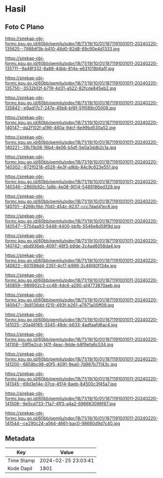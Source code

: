 # Hasil

## Foto C Plano

https://sirekap-obj-formc.kpu.go.id/60bb/pemilu/pdpr/18/71/19/10/01/1871191001011-20240220-135625--7988df3b-b410-48d0-82d8-69c90e4d1333.jpg

https://sirekap-obj-formc.kpu.go.id/60bb/pemilu/pdpr/18/71/19/10/01/1871191001011-20240220-135711--9a48f332-8a88-4dbb-814e-e631018b6a1f.jpg

https://sirekap-obj-formc.kpu.go.id/60bb/pemilu/pdpr/18/71/19/10/01/1871191001011-20240220-135750--3532b12f-b719-4d31-a522-82fcde845eb2.jpg

https://sirekap-obj-formc.kpu.go.id/60bb/pemilu/pdpr/18/71/19/10/01/1871191001011-20240220-135842--e9ad17c7-247e-45b8-bf8f-51f089c05008.jpg

https://sirekap-obj-formc.kpu.go.id/60bb/pemilu/pdpr/18/71/19/10/01/1871191001011-20240220-140147--da2f102f-a196-460a-9dcf-6e99bd530a52.jpg

https://sirekap-obj-formc.kpu.go.id/60bb/pemilu/pdpr/18/71/19/10/01/1871191001011-20240220-140221--39c11b08-16b4-4e06-b5df-5e0a3ddb2c1a.jpg

https://sirekap-obj-formc.kpu.go.id/60bb/pemilu/pdpr/18/71/19/10/01/1871191001011-20240220-140302--672f0218-d529-4e3f-a9bb-84c9c623e551.jpg

https://sirekap-obj-formc.kpu.go.id/60bb/pemilu/pdpr/18/71/19/10/01/1871191001011-20240220-140346--2860b92c-1a9b-4e08-9014-5489186ed329.jpg

https://sirekap-obj-formc.kpu.go.id/60bb/pemilu/pdpr/18/71/19/10/01/1871191001011-20240220-140701--4268c19d-70d3-454c-8237-ccc7dad41ec6.jpg

https://sirekap-obj-formc.kpu.go.id/60bb/pemilu/pdpr/18/71/19/10/01/1871191001011-20240220-140547--5704aa93-5448-4400-bbfb-5546e8d58f9d.jpg

https://sirekap-obj-formc.kpu.go.id/60bb/pemilu/pdpr/18/71/19/10/01/1871191001011-20240220-140742--ebd936eb-4097-48f3-b9de-2c4ad6058da4.jpg

https://sirekap-obj-formc.kpu.go.id/60bb/pemilu/pdpr/18/71/19/10/01/1871191001011-20240220-140822--601596d4-2351-4cf7-b996-2c46f40f134e.jpg

https://sirekap-obj-formc.kpu.go.id/60bb/pemilu/pdpr/18/71/19/10/01/1871191001011-20240220-140859--989902c3-cc48-4dc6-a290-a14773870aeb.jpg

https://sirekap-obj-formc.kpu.go.id/60bb/pemilu/pdpr/18/71/19/10/01/1871191001011-20240220-140947--3b8136dd-f210-493f-b261-a7971a05ff09.jpg

https://sirekap-obj-formc.kpu.go.id/60bb/pemilu/pdpr/18/71/19/10/01/1871191001011-20240220-141025--20a46165-3345-48dc-b633-4adfaafd6ac4.jpg

https://sirekap-obj-formc.kpu.go.id/60bb/pemilu/pdpr/18/71/19/10/01/1871191001011-20240220-141108--59f5e2cd-141f-4eac-9dde-b8f9efa6c534.jpg

https://sirekap-obj-formc.kpu.go.id/60bb/pemilu/pdpr/18/71/19/10/01/1871191001011-20240220-141200--6658bc98-d0f5-4091-9ea0-7d967b71143c.jpg

https://sirekap-obj-formc.kpu.go.id/60bb/pemilu/pdpr/18/71/19/10/01/1871191001011-20240220-141345--69d3e14e-07ce-4514-8aeb-84500c3f45a7.jpg

https://sirekap-obj-formc.kpu.go.id/60bb/pemilu/pdpr/18/71/19/10/01/1871191001011-20240220-141508--9e5cd733-71a7-4ff3-a4a2-696663096f87.jpg

https://sirekap-obj-formc.kpu.go.id/60bb/pemilu/pdpr/18/71/19/10/01/1871191001011-20240220-141544--ce290c24-a564-4661-bac0-98680d9d7c40.jpg


## Metadata

| Key        | Value               |
| ---------- | ------------------- |
| Time Stamp | 2024-02-25 23:03:41 |
| Kode Dapil | 1801                |



